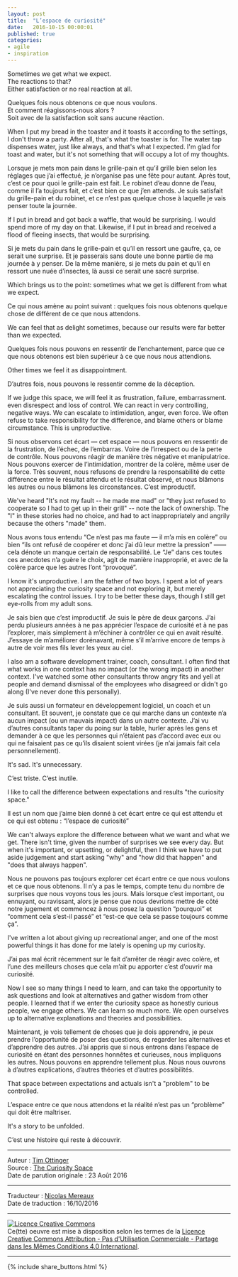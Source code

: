 ```yaml
---
layout: post
title:  "L’espace de curiosité"
date:   2016-10-15 00:00:01
published: true
categories: 
- agile
- inspiration
---
```

Sometimes we get what we expect.  
The reactions to that?  
Either satisfaction or no real reaction at all.  

Quelques fois nous obtenons ce que nous voulons.  
Et comment réagissons-nous alors ?  
Soit avec de la satisfaction soit sans aucune réaction.

When I put my bread in the toaster and it toasts it according to the settings, I don't throw a party. After all, that's what the toaster is for.  The water tap dispenses water, just like always, and that's what I expected. I'm glad for toast and water, but it's not something that will occupy a lot of my thoughts.

Lorsque je mets mon pain dans le grille-pain et qu’il grille bien selon les réglages que j’ai effectué, je n’organise pas une fête pour autant. Après tout, c’est ce pour quoi le grille-pain est fait. Le robinet d’eau donne de l’eau, comme il l’a toujours fait, et c’est bien ce que j’en attends. Je suis satisfait du grille-pain et du robinet, et ce n’est pas quelque chose à laquelle je vais penser toute la journée.

If I put in bread and got back a waffle, that would be surprising. I would spend more of my day on that.   Likewise, if I put in bread and received a flood of fleeing insects, that would be surprising.

Si je mets du pain dans le grille-pain et qu’il en ressort une gaufre, ça, ce serait une surprise. Et je passerais sans doute une bonne partie de ma journée à y penser. De la même manière, si je mets du pain et qu’il en ressort une nuée d’insectes, là aussi ce serait une sacré surprise.

Which brings us to the point: sometimes what we get is different from what we expect.

Ce qui nous amène au point suivant : quelques fois nous obtenons quelque chose de différent de ce que nous attendons.

We can feel that as delight sometimes, because our results were far better than we expected.

Quelques fois nous pouvons en ressentir de l’enchantement, parce que ce que nous obtenons est bien supérieur à ce que nous nous attendions.

Other times we feel it as disappointment.

D’autres fois, nous pouvons le ressentir comme de la déception.

If we judge this space, we will feel it as frustration, failure, embarrassment. even disrespect and loss of control. We can react in very controlling, negative ways. We can escalate to intimidation, anger, even force.  We often refuse to take responsibility for the difference, and blame others or blame circumstance. This is unproductive.

Si nous observons cet écart — cet espace — nous pouvons en ressentir de la frustration, de l’échec, de l’embarras. Voire de l’irrespect ou de la perte de contrôle. Nous pouvons réagir de manière très négative et manipulatrice. Nous pouvons exercer de l’intimidation, montrer de la colère, même user de la force. Très souvent, nous refusons de prendre la responsabilité de cette différence entre le résultat attendu et le résultat observé, et nous blâmons les autres ou nous blâmons les circonstances. C’est improductif. 

We've heard "It's not my fault -- he made me mad" or "they just refused to cooperate so I had to get up in their grill" -- note the lack of ownership. The "I" in these stories had no choice, and had to act inappropriately and angrily because the others "made" them.

Nous avons tous entendu “Ce n’est pas ma faute — il m’a mis en colère” ou bien “ils ont refusé de coopérer et donc j’ai dû leur mettre la pression” —— cela dénote un manque certain de responsabilité. Le “Je” dans ces toutes ces anecdotes n’a guère le choix, agit de manière inapproprié, et avec de la colère parce que les autres l’ont “provoqué”.

I know it's unproductive. I am the father of two boys. I spent a lot of years not appreciating the curiosity space and not exploring it, but merely escalating the control issues.  I try to be better these days, though I still get eye-rolls from my adult sons.

Je sais bien que c’est improductif. Je suis le père de deux garçons. J’ai perdu plusieurs années à ne pas apprécier l’espace de curiosité et à ne pas l’explorer, mais simplement à m’échiner à contrôler ce qui en avait résulté. J’essaye de m’améliorer dorénavant, même s’il m’arrive encore de temps à autre de voir mes fils lever les yeux au ciel.

I also am a software development trainer, coach, consultant. I often find that what works in one context has no impact (or the wrong impact) in another context. I've watched some other consultants throw angry fits and yell at people and demand dismissal of the employees who disagreed or didn't go along (I've never done this personally).

Je suis aussi un formateur en développement logiciel, un coach et un consultant. Et souvent, je constate que ce qui marche dans un contexte n’a aucun impact (ou un mauvais impact) dans un autre contexte. J’ai vu d’autres consultants taper du poing sur la table, hurler après les gens et demander à ce que les personnes qui n’étaient pas d’accord avec eux ou qui ne faisaient pas ce qu’ils disaient soient virées (je n’ai jamais fait cela personnellement).

It's sad.  It's unnecessary.

C’est triste. C’est inutile.

I like to call the difference between expectations and results "the curiosity space."

Il est un nom que j’aime bien donné à cet écart entre ce qui est attendu et ce qui est obtenu : “l’espace de curiosité”

We can't always explore the difference between what we want and what we get. There isn't time, given the number of surprises we see every day.   But when it's important, or upsetting, or delightful, then I think we have to put aside judgement and start asking "why" and "how did that happen" and "does that always happen".

Nous ne pouvons pas toujours explorer cet écart entre ce que nous voulons et ce que nous obtenons.  Il n’y a pas le temps, compte tenu du nombre de surprises que nous voyons tous les jours. Mais lorsque c’est important, ou ennuyant, ou ravissant, alors je pense que nous devrions mettre de côté notre jugement et commencez à nous posez la question “pourquoi” et “comment cela s’est-il passé” et “est-ce que cela se passe toujours comme ça”.

I've written a lot about giving up recreational anger, and one of the most powerful things it has done for me lately is opening up my curiosity.

J’ai pas mal écrit récemment sur le fait d’arrêter de réagir avec colère, et l’une des meilleurs choses que cela m’ait pu apporter c’est d’ouvrir ma curiosité.

Now I see so many things I need to learn, and can take the opportunity to ask questions and look at alternatives and gather wisdom from other people.  I learned that if we enter the curiosity space as honestly curious people, we engage others. We can learn so much more. We open ourselves up to alternative explanations and theories and possibilities.

Maintenant, je vois tellement de choses que je dois apprendre, je peux prendre l’opportunité de poser des questions, de regarder les alternatives et d’apprendre des autres. J’ai appris que si nous entrons dans l’espace de curiosité en étant des personnes honnêtes et curieuses, nous impliquons les autres. Nous pouvons en apprendre tellement plus. Nous nous ouvrons à d’autres explications, d’autres théories et d’autres possibilités.

That space between expectations and actuals isn't a "problem" to be controlled.

L’espace entre ce que nous attendons et la réalité n’est pas un “problème” qui doit être maîtriser.

It's a story to be unfolded.

C’est une histoire qui reste à découvrir.


---  
Auteur : [Tim Ottinger](https://plus.google.com/+TimOttinger)  
Source : [The Curiosity Space](http://agileotter.blogspot.fr/2016/08/the-curiosity-space.html)  
Date de parution originale : 23 Août 2016  

---
Traducteur : [Nicolas Mereaux](http://www.les-traducteurs-agiles.org/traducteurs/)  
Date de traduction : 16/10/2016  

---

<a rel="license" href="http://creativecommons.org/licenses/by-nc-sa/4.0/"><img alt="Licence Creative Commons" style="border-width:0" src="http://i.creativecommons.org/l/by-nc-sa/4.0/88x31.png" /></a><br />Ce(tte) oeuvre est mise à disposition selon les termes de la <a rel="license" href="http://creativecommons.org/licenses/by-nc-sa/4.0/">Licence Creative Commons Attribution - Pas d'Utilisation Commerciale - Partage dans les Mêmes Conditions 4.0 International</a>.

---

{% include share_buttons.html %}

 

